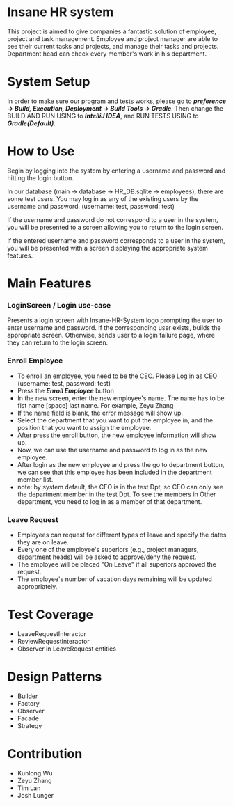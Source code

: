 # Insane HR system

This project is aimed to give companies a fantastic solution of employee, project and task management. Employee and project manager are able to see their current tasks and projects, and manage their tasks and projects. Department head can check every member's work in his department. 

# System Setup

In order to make sure our program and tests works, please go to ***preference -> Build, Execution, Deployment -> Build Tools -> Gradle***.
Then change the BUILD AND RUN USING to ***IntelliJ IDEA***, and RUN TESTS USING to ***Gradle(Default)***.


# How to Use

Begin by logging into the system by entering a username and password and hitting the login button.

In our database (main -> database -> HR_DB.sqlite -> employees), there are some test users. 
You may log in as any of the existing users by the username and password. (username: test, password: test)


If the username and password do not correspond to a user in the system, 
you will be presented to a screen allowing you to return to the login screen.

If the entered username and password corresponds to a user in the system, 
you will be presented with a screen displaying the appropriate system features.


# Main Features

### LoginScreen / Login use-case
  Presents a login screen with Insane-HR-System logo prompting the user to enter username and password.
  If the corresponding user exists, builds the appropriate screen.
  Otherwise, sends user to a login failure page, where they can return to the login screen.

### Enroll Employee
  - To enroll an employee, you need to be the CEO. Please Log in as CEO (username: test, password: test)
  - Press the ***Enroll Employee*** button
  - In the new screen, enter the new employee's name. The name has to be fist name [space] last name. For example, Zeyu Zhang
  - If the name field is blank, the error message will show up.
  - Select the department that you want to put the employee in, and the position that you want to assign the employee.
  - After press the enroll button, the new employee information will show up.
  - Now, we can use the username and password to log in as the new employee.
  - After login as the new employee and press the go to department button, we can see that this employee has been included in the department member list.
  - note: by system default, the CEO is in the test Dpt, so CEO can only see the department member in the test Dpt. To see the members in Other department, you need to log in as a member of that department. 

### Leave Request
- Employees can request for different types of leave and specify the dates they are on leave.
- Every one of the employee's superiors (e.g., project managers, department heads) will be asked to approve/deny the request.
- The employee will be placed "On Leave" if all superiors approved the request.
- The employee's number of vacation days remaining will be updated appropriately.


# Test Coverage

-  LeaveRequestInteractor
-  ReviewRequestInteractor
-  Observer in LeaveRequest entities


# Design Patterns

-  Builder
-  Factory
-  Observer
-  Facade
-  Strategy

# Contribution

-  Kunlong Wu
-  Zeyu Zhang
-  Tim Lan
-  Josh Lunger


